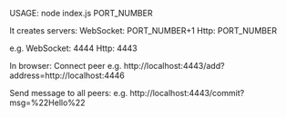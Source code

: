 USAGE:
node index.js PORT_NUMBER

It creates servers:
WebSocket: PORT_NUMBER+1
Http: PORT_NUMBER

e.g.
WebSocket: 4444
Http: 4443

In browser:
Connect peer
e.g. http://localhost:4443/add?address=http://localhost:4446

Send message to all peers:
e.g. http://localhost:4443/commit?msg=%22Hello%22
